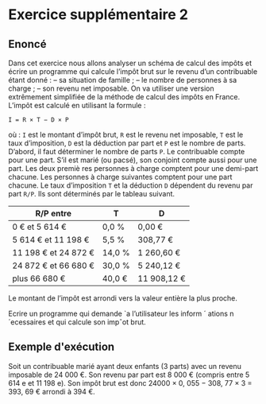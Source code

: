 # Exercice supplémentaire 2

## Enoncé

Dans cet exercice nous allons analyser un schéma de calcul des impôts et écrire un programme qui calcule l’impôt brut sur le revenu d’un contribuable étant donné :
– sa situation de famille ;
– le nombre de personnes à sa charge ;
– son revenu net imposable.
On va utiliser une version extrêmement simplifiée de la méthode de calcul des impôts en France. L’impôt est calculé en utilisant la formule :

`I = R × T − D × P`

où : `I` est le montant d’impôt brut, `R` est le revenu net imposable, `T` est le taux d’imposition, `D` est la déduction par part et `P` est le nombre de parts.
D’abord, il faut déterminer le nombre de parts `P`. Le contribuable compte pour une part. S’il est marié (ou pacsé), son conjoint compte aussi pour une part. Les deux premiè res personnes à charge comptent pour une demi-part chacune. Les personnes à charge suivantes comptent pour une part chacune. Le taux d’imposition `T` et la déduction `D` dépendent du revenu par part `R/P`. Ils sont déterminés par le tableau suivant.

| R/P entre | T | D |
| -| - | -|
| 0 € et 5 614 €| 0,0 % | 0,00 €|
| 5 614 € et 11 198 € | 5,5 % | 308,77 €|
|11 198 € et 24 872 € | 14,0 % | 1 260,60 € |
| 24 872 € et 66 680 € | 30,0 % | 5 240,12 €|
| plus 66 680 € | 40,0 € | 11 908,12 € | m = 5 pieds et 11 pouces

Le montant de l’impôt est arrondi vers la valeur entière la plus proche.

Ecrire un programme qui demande `a l’utilisateur les inform ´ ations n´ecessaires et qui calcule son impˆot brut.

## Exemple d'exécution

Soit un contribuable marié ayant deux enfants (3 parts) avec un revenu imposable de 24 000 €. Son revenu par part est 8 000 € (compris entre 5 614 e et 11 198 e). Son impôt brut est donc 24000 × 0, 055 − 308, 77 × 3 = 393, 69 € arrondi à 394 €.



